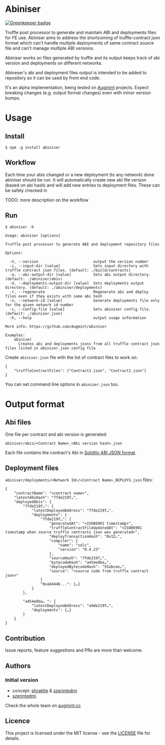 # Abiniser

[![Greenkeeper badge](https://badges.greenkeeper.io/Augmint/abiniser.svg)](https://greenkeeper.io/)

Truffle post processor to generate and maintain ABI and deployments files for FE use. Abiniser aims to address the shortcoming of truffle-contract json format which can't handle multiple deployments of same contract source file and can't manage multiple ABI versions.

Abiniser works on files generated by truffle and its output keeps track of abi version and deployments on different networks.

Abineser's abi and deployment files output is intended to be added to repository so it can be used by front end code.

It's an alpha implementation, being tested on [Augmint](https://github.com/Augmint) projects. Expect breaking changes (e.g. output format changes) even with minor version bumps.

# Usage

## Install

```
$ npm -g install abiniser
```

## Workflow

Each time your abis changed or a new deployment (to any network) done abiniser should be run. It will automatically create new abi file version (based on abi hash) and will add new entries to deployment files.
These can be safely checked in

TODO: more description on the workflow

## Run

```
$ abiniser -h

Usage: abiniser [options]

Truffle post processor to generate ABI and deployment repository files

Options:

  -V, --version                         output the version number
  -i, --input-dir [value]               Sets input directory with truffle contract json files. (default: ./build/contracts)
  -a, --abi-output-dir [value]          Sets abi output directory. (default: ./abiniser/abis)
  -d, --deployments-output-dir [value]  Sets deployments output directory. (default: ./abiniser/deployments)
  -r, --regenerate                      Regenerate abi and deploy files even if they exists with same abi hash
  -n, --network-id [value]              Generate deployments file only for the given network id number
  -c, --config-file [value]             Sets abiniser config file. (default: ./abiniser.json)
  -h, --help                            output usage information

More info: https://github.com/Augmint/abiniser

Examples:
    abiniser
      Creates abi and deployments jsons from all truffle contract json files listed in abiniser.json config file
```

Create `abiniser.json` file with the list of contract files to work on:

```
{
    "truffleContractFiles": ["Contract1.json", "Contract2.json"]
}
```

You can set command line options in `abiniser.json` too.

# Output format

## Abi files

One file per contract and abi version is generated:

`abiniser/abis/<Contract Name>_<Abi version hash>.json`

Each file contains the contract's Abi in [Solidity ABI JSON format](https://solidity.readthedocs.io/en/develop/abi-spec.html#abi-json).

## Deployment files

`abiniser/deployments/<Network Id>/<Contract Name>_DEPLOYS.json` files:

```
{
    "contractName": "<contract name>",
    "latestAbiHash": "7fde219f…",
    "deployedAbis": {
        "7fde219f…": {
            "latestDeployedAddress": "7fde219f…",
            "deployments": {
                "7fde219f…": {
                    "generatedAt": "<ISO86901 timestamp>",
                    "truffleContractFileUpdatedAt": "<ISO86901 timestamp when source truffle contracts json was generated>",
                    "deployTransactionHash": "0x12…",
                    "compiler": {
                        "name": "solc",
                        "version": "0.4.23"
                    },
                    "sourceHash": "7fde219f…",
                    "bytecodeHash": "a454e8ba…",
                    "deployedBytecodeHash": "55abcee…",
                    "source": "<source code from truffle contract json>"
                }
                "0xab444b...": {…}
            }
        },

        "a454e8ba… ": {
            "latestDeployedAddress": "a9de219f…",
            "deployments": {…}
        }
    }
}
```

## Contribution

Issue reports, feature suggestions and PRs are more than welcome.

## Authors

### Initial version

*   concept: [phraktle](https://github.com/phraktle) & [szerintedmi](https://github.com/szerintedmi)
*   [szerintedmi](https://github.com/szerintedmi)

Check the whole team on [augmint.cc](http://www.augmint.cc)

## Licence

This project is licensed under the MIT license - see the [LICENSE](LICENSE) file for details.
